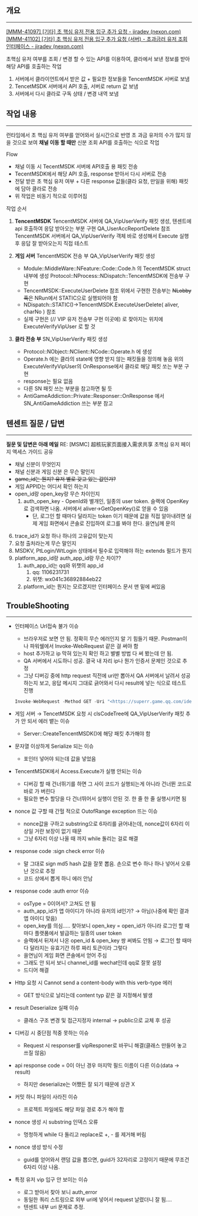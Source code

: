 ## 개요
---
[[MMM-41097] [기타] 초 핵심 유저 전용 입구 추가 요청 - jiradev (nexon.com)](https://jiradev.nexon.com/browse/MMM-41097)
[[MMM-41102] [기타] 초 핵심 유저 전용 입구 추가 요청 (서버) - 초과금러 유저 조회 인터페이스 - jiradev (nexon.com)](https://jiradev.nexon.com/browse/MMM-41102)

초핵심 유저 여부를 조회 / 변경 할 수 있는 API를 이용하여, 클라에서 보낸 정보를 받아 해당 API를 호출하는 작업

1. 서버에서 클라이언트에서 받은 값 + 필요한 정보들을 TencentMSDK 서버로 보냄
2. TencetMSDK 서버에서 API 호출, 서버로 return 값 보냄
3. 서버에서 다시 클라로 구독 상태 / 변경 내역 보냄


## 작업 내용
---
런타임에서 초 핵심 유저 여부를 얻어와서 실시간으로 반영
초 과금 유저의 수가 많지 않을 것으로 보여 **채널 이동 할 때만** 신분 조회 API를 호출하는 식으로 작업

Flow
- 채널 이동 시 TecentMSDK 서버에 API호출 용 패킷 전송
- TecentMSDK에서 해당 API 호출, response 받아서 다시 서버로 전송
- 전달 받은 초 핵심 유저 여부 + 다른 response 값들(클라 요청, 만일을 위해) 패킷에 담아 클라로 전송
- 위 작업은 비동기 적으로 이루어짐

작업 순서

1. **TencentMSDK**
	TencentMSDK 서버에 QA_VipUserVerify 패킷 생성, 텐센트에 api 호출하여 응답 받아오는 부분 구현
	QA_UserAccReportDelete 참조
	TencentMSDK 서버에서 QA_VipUserVerify 객체 바로 생성해서 Execute 실행 후 응답 잘 받아오는지 직접 테스트

2. **게임 서버**
	TencentMSDK 전송 부
	QA_VipUserVerify 패킷 생성
	- Module::MiddleWare::NFeature::Code::Code.h 의 TecentMSDK struct 내부에 생성
	Protocol::NProcess::NDispatch::TencentMSDK에 전송부 구현
	- TencentMSDK::ExecuteUserDelete 참조
	위에서 구현한 전송부는 ~~NLobby 혹은~~ NRun에서 STATIC으로 실행되어야 함
	- NDispatch::STATIC()->TencentMSDK.ExecuteUserDelete( aliver, charNo ) 참조
	- 실제 구현은 (// VIP 유저 전송부 구현 이곳에) 로 찾아지는 위치에 ExecuteVerifyVipUser 로 할 것

3. **클라 전송 부**
	SN_VipUserVerify 패킷 생성
	- Protocol::NObject::NClient::NCode::Operate.h 에 생성
	- Operate.h 에는 클라의 state에 영향 받지 않는 패킷들을 정의해 놓음
	위의 ExecuteVerifyVipUser의 OnResponse에서 클라로 해당 패킷 쏘는 부분 구현
	- response는 필요 없음
	- 다른 SN 패킷 쓰는 부분을 참고하면 될 듯
	- AntiGameAddiction::Private::Responser::OnResponse 에서 SN_AntiGameAddiction 쓰는 부분 참고


## 텐센트 질문 / 답변
---
**질문 및 답변은 아래 메일**
RE: [MSMC] 超核玩家页面接入需求共享 초핵심 유저 페이지 액세스 가이드 공유

- 채널 신분이 무엇인지
- 채널 신분과 게임 신분 은 무슨 말인지
- ~~game_id는 뭔지? 유저 별로 갖고 있는 값인가?~~
- 게임 APPID는 어디서 확인 하는지
- open_id랑 open_key랑 무슨 차이인지
    1. auth_open_key - OpenId와 별개인, 일종의 user token. 슬랙에 OpenKey로 검색하면 나옴. 서버에서 aliver→GetOpenKey()로 얻을 수 있음
        - 단, 로그인 할 때마다 달라지는 token 이기 때문에 값을 직접 알아내려면 실제 게임 화면에서 콘솔로 진입하여 로그를 봐야 한다. 을연님께 문의
6. trace_id가 요청 하나 하나의 고유값이 맞는지
7. 요청 출처라는게 무슨 말인지
8. MSDKV, PtLogin/WtLogin 상태에서 필수로 입력해야 하는 extends 필드가 뭔지
9. platform_app_id랑 auth_app_id랑 무슨 차이??
    1. auth_app_id는 qq와 위챗의 app_id
        1. qq: 1106231731
        2. 위챗: wx041c36892884eb22
    2. platform_id는 뭔지는 모르겠지만 인터페이스 문서 맨 밑에 써있음


## TroubleShooting
---
- 인터페이스 Url접속 불가 이슈
    - 브라우저로 보면 안 됨. 정확히 무슨 에러인지 알 기 힘들기 때문. Postman이나 파워쉘에서 Invoke-WebRequest 같은 걸 써야 함
    - host 추가하고 ip 막혀 있는지 확인 하고 별별 방법 다 써 봤는데 안 됨.
    - QA 서버에서 시도하니 성공. 결국 내 자리 ip나 뭔가 인증서 문제인 것으로 추정
    - 그냥 디버깅 중에 http request 직전에 uri만 뽑아서 QA 서버에서 날려서 성공하는지 보고, 응답 메시지 그대로 긁어와서 다시 result에 넣는 식으로 테스트 진행
    
    ```jsx
    Invoke-WebRequest -Method GET -Uri "<https://superr.game.qq.com/identity/query?query_type=2&query_game_id=1454&auth_type=2&auth_app_id=1106231731&auth_open_id=3344735950672729047&auth_open_key=53F83CF07AD815652E040883AED28D5C&from=mxdm&extends=msdk_os%3D1%26msdk_game_id%3D16299%26msdk_channel_id%3D2&platform_app_id=5173661AC97762C59C604152DE3FB682&timestamp=1699500005&nonce=OTZmYj&sign=AD58D6A515F1DBB53CD1BC3CBF737B4E>"
    ```
    
- 게임 서버 → TencetMSDK 요청 시 clsCodeTree에 QA_VipUserVerify 패킷 추가 안 되서 에러 뱉는 이슈
    - Server::CreateTencentMSDK()에 해당 패킷 추가해야 함
    
- 문자열 이상하게 Serialize 되는 이슈
    - 포인터 넣어야 되는데 값을 넣었음
    
- TencentMSDK에서 Access.Execute가 실행 안되는 이슈
    - 디버깅 할 때 건너뛰기를 하면 그 사이 코드가 실행되는게 아니라 건너뛴 코드로 바로 가 버린다
    - 필요한 변수 할당을 다 건너뛰어서 실행이 안된 것. 한 줄 한 줄 실행시키면 됨
    
- nonce 값 구할 때 간헐 적으로 OutofRange exception 뜨는 이슈
    - nonce값을 구하고 substring으로 6자리를 긁어내는데, nonce값이 6자리 이상일 거란 보장이 없기 때문
    - 그냥 6자리 이상 나올 때 까지 while 돌리는 걸로 해결
    
- response code :sign check error 이슈
    - 말 그대로 sign md5 hash 값을 잘못 뽑음. 손으로 변수 하나 하나 넣어서 오류 난 것으로 추정
    - 코드 상에서 뽑게 하니 에러 안남
    
- response code :auth error 이슈
    - osType = 0이어서? 고쳐도 안 됨
    - auth_app_id가 앱 아이디가 아니라 유저의 id인가? → 아님(나중에 확인 결과 앱 아이디 맞음)
    - open_key를 의심….. 찾아보니 open_key = open_id가 아니라 로그인 할 때 마다 플랫폼에서 발급하는 일종의 user token
    - 슬랙에서 뒤져서 나온 open_id & open_key 쌍 써봐도 안됨 → 로그인 할 때마다 달라지는 유효기간 하루 짜리 토큰이라 그렇다
    - 을연님이 게임 화면 콘솔에서 얻어 주심
    - 그래도 안 되서 보니 channel_id를 wechat인데 qq로 잘못 설정
    - 드디어 해결
    
- Http 요청 시 Cannot send a content-body with this verb-type 에러
    - GET 방식으로 날리는데 content typ 같은 걸 지정해서 발생
    
- result Deserialize 실패 이슈
    - 클래스 구조 변경 및 접근지정자 internal → public으로 교체 후 성공
    
- 디버깅 시 중단점 적중 못하는 이슈
    - Request 시 responser를 vipResponer로 바꾸니 해결(클래스 만들어 놓고 쓰질 않음)

- api response code = 0이 아닌 경우 마지막 필드 이름이 다른 이슈(data → result)
    - 하지만 deserialize는 어쨌든 잘 되기 때문에 상관 X
    
- 커밋 하니 파일이 사라진 이슈
    - 프로젝트 파일에도 해당 파일 경로 추가 해야 함

- nonce 생성 시 substring 인덱스 오류
    - 멍청하게 while 다 돌리고 replace로 +, - 를 제거해 버림
    
- nonce 생성 방식 수정
    - guid를 얻어와서 랜덤 값을 뽑으면, guid가 32자리로 고정이기 때문에 무조건 6자리 이상 나옴.
    
- 특정 유저 vip 입구 안 보이는 이슈
    - 로그 받아서 찾아 보니 auth_error
    - 동일한 쿼리 스트링으로 외부 uri에 넣어서 request 날렸더니 잘 됨….
    - 텐센트 내부 uri 문제로 추정.